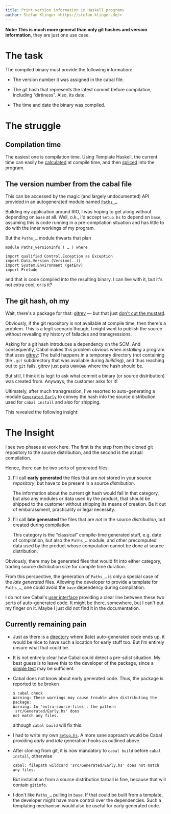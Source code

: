 ```yaml
---
title: Print version information in Haskell programs
author: Stefan Klinger <https://stefan-klinger.de/>
---
```


**Note: This is much more general than only git hashes and version
information**, they are just one use case.


The task
========

The compiled binary must provide the following information:

  * The version number it was assigned in the cabal file.

  * The git hash that represents the latest commit before compilation,
    including “dirtiness”.  Also, its date.

  * The time and date the binary was compiled.


The struggle
============

Compilation time
----------------

The easiest one is compilation time.  Using Template Haskell, the
current time can easily be [calculated][2] at compile time, and then
[spliced][3] into the program.


The version number from the cabal file
--------------------------------------

This can be accessed by the magic (and largely undocumented) API
provided in an autogenerated module named [`Paths_…`][4]

Building my application around RIO, I was hoping to get along without
depending on `base` at all.  Well, o.k., I'd accept `Setup.hs` to
depend on `base`, assuming this is code running in a pre-compilation
situation and has little to do with the inner workings of my program.

But the `Paths_…` module thwarts that plan

    module Paths_versionInfo ( … ) where

    import qualified Control.Exception as Exception
    import Data.Version (Version(..))
    import System.Environment (getEnv)
    import Prelude

and that is code compiled into the resulting binary.  I can live with
it, but it's not extra cool, or is it?


The git hash, oh my
-------------------

Wait, there's a package for that: [gitrev][5] — but that just [don't
cut the mustard][6].

Obviously, if the git repository is not available at compile time,
then there's a problem.  This is a legit scenario though, I might want
to publish the source without revealing my history of fallacies and
transgressions.

Asking for a git hash introduces a dependency on the SCM.  And
consequently, Cabal makes this problem obvious when *installing* a
program that uses [gitrev][6]: The build happens in a temporary
directory (not containing the `.git` subdirectory that was available
during *building*), and thus reaching out to `git` fails.  gitrev just
puts `UNKNOWN` where the hash should be.

But still, I think it is legit to ask what commit a binary (or source
distribution) was created from.  Anyways, the customer asks for it!

Ultimately, after much transgression, I've resorted to auto-generating
a module [`Generated.Early`][7] to convey the hash into the source
distribution used for `cabal install` and also for shipping.

This revealed the following insight:


The Insight
===========

I see two phases at work here.  The first is the step from the cloned
git repository to the source distribution, and the second is the
actual compilation.

Hence, there can be two sorts of generated files:

 1. I'll call **early generated** the files that are *not* stored in
    your source *repository*, but have to be present in a source
    *distribution*.

    The information about the current git hash would fall in that
    category, but also any modules or data used by the product, that
    should be shipped to the customer without shipping its means of
    creation.  Be it out of embarassment, practicality or legal
    necessity.

 2. I'll call **late generated** the files that are *not* in the source
    *distribution*, but created during compilation

    This category is the “classical” compile-time generated stuff,
    e.g. date of compilation, but also the `Paths_…` module, and other
    precomputed data used by the product whose computation cannot be
    done at source distribution.

Obviously, there may be generated files that would fit into either
category, trading source distribution size for compile time duration.

From this perspective, the generation of `Paths_…` is only a special
case of the *late generated* files.  Allowing the developer to provide
a template for `Paths_…`, one could avoid the `base` dependency during
compilation.

I do not see Cabal's [user interface][11] providing a clear line
between these two sorts of auto-generated code.  It might be there,
somewhere, but I can't put my finger on it.  Maybe I just did not find
it in the documentation.


Currently remaining pain
------------------------

  * Just as there is a [directory][8] where (late) auto-generated code
    ends up, it would be nice to have such a location for early stuff
    too.  But I'm entirely unsure what that could be.

  * It is not entirely clear how Cabal could detect a pre-sdist
    situation.  My best guess is to leave this to the developer of the
    package, since a [simple test][9] may be sufficient.

  * Cabal does not know about early generated code.  Thus, the package
    is reported to be broken

        $ cabal check
        Warning: These warnings may cause trouble when distributing the package:
        Warning: In 'extra-source-files': the pattern 'src/Generated/Early.hs' does
        not match any files.

    although `cabal build` will fix this.

  * I had to write my own [`Setup.hs`](Setup.hs).  A more sane
    approach would be Cabal providing *early* and *late* generation
    hooks as outlined above.

  * After cloning from git, it is now mandatory to `cabal build`
    before `cabal install`, otherwise

        cabal: filepath wildcard 'src/Generated/Early.hs' does not match any files.

    But installation from a source distribution tarball is fine,
    because that will contain `gitinfo`.

  * I don't like `Paths_…` pulling in `base`.  If that could be built
    from a template, the developer might have more control over the
    dependencies.  Such a templating mechanism would also be useful
    for early generated code.


[2]: src/Generated/Templates.hs#L8-L12
[3]: src/Generated/Late.hs#L12-L13
[4]: src/Generated/Late.hs#L15-L16
[5]: https://www.stackage.org/haddock/lts-18.2/gitrev-1.3.1/Development-GitRev.html
[6]: https://github.com/acfoltzer/gitrev/issues/23
[7]: Setup.hs#L28-L52
[8]: Setup.hs#L17-L23
[9]: Setup.hs#L11
[11]: https://cabal.readthedocs.io/en/3.4/index.html

